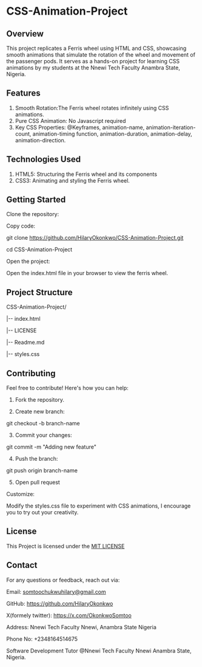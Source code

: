 # CSS-Animation-Project

## Overview
This project replicates a Ferris wheel using HTML and CSS, showcasing smooth animations that simulate the rotation of the wheel and movement of the passenger pods. 
It serves as a hands-on project for learning CSS animations by my students at the Nnewi Tech Faculty Anambra State, Nigeria.

## Features
1. Smooth Rotation:The Ferris wheel rotates infinitely using CSS animations.
2. Pure CSS Animation: No Javascript required
3. Key CSS Properties: @Keyframes, animation-name, animation-iteration-count, animation-timing function, animation-duration, animation-delay,
 animation-direction.

## Technologies Used
1. HTML5: Structuring the Ferris wheel and its components
2. CSS3:  Animating and styling the Ferris wheel.

## Getting Started

Clone the repository:

Copy code:

git clone https://github.com/HilaryOkonkwo/CSS-Animation-Project.git

cd CSS-Animation-Project

Open the project:

Open the index.html file in your browser to view the ferris wheel.

## Project Structure

CSS-Animation-Project/

 |-- index.html

 |-- LICENSE

 |-- Readme.md

 |-- styles.css

## Contributing

Feel free to contribute! Here's how you can help:

1. Fork the repository.

2. Create new branch:

git checkout -b branch-name

3. Commit your changes:

 git commit -m "Adding new feature"
 
4. Push the branch:

git push origin branch-name

5. Open pull request

Customize:

Modify the styles.css file to experiment with CSS animations, I encourage you to try out your creativity.

## License

This Project is licensed under the [MIT LICENSE](LICENSE)

## Contact

For any questions or feedback, reach out via:

Email: somtoochukwuhilary@gmail.com

GitHub: https://github.com/HilaryOkonkwo

X(formely twitter): https://x.com/OkonkwoSomtoo

Address: Nnewi Tech Faculty Nnewi, Anambra State Nigeria

Phone No: +2348164514675

Software Development Tutor @Nnewi Tech Faculty Nnewi Anambra State, Nigeria.




